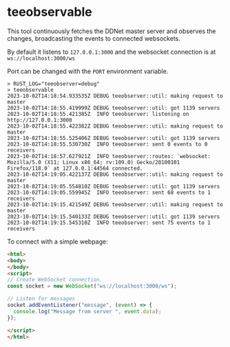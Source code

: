 # teeobservable

This tool continuously fetches the DDNet master server and observes the changes, broadcasting the events to connected websockets.

By default it listens to `127.0.0.1:3000` and the websocket connection is at `ws://localhost:3000/ws`

Port can be changed with the `PORT` environment variable.

```
> RUST_LOG="teeobserver=debug"
> teeobservable
2023-10-02T14:18:54.933535Z DEBUG teeobserver::util: making request to master
2023-10-02T14:18:55.419999Z DEBUG teeobserver::util: got 1139 servers
2023-10-02T14:18:55.421385Z  INFO teeobserver: listening on http://127.0.0.1:3000
2023-10-02T14:18:55.422382Z DEBUG teeobserver::util: making request to master
2023-10-02T14:18:55.525406Z DEBUG teeobserver::util: got 1139 servers
2023-10-02T14:18:55.530730Z  INFO teeobserver: sent 0 events to 0 receivers
2023-10-02T14:18:57.627921Z  INFO teeobserver::routes: `websocket: Mozilla/5.0 (X11; Linux x86_64; rv:109.0) Gecko/20100101 Firefox/118.0` at 127.0.0.1:44564 connected.
2023-10-02T14:19:05.422137Z DEBUG teeobserver::util: making request to master
2023-10-02T14:19:05.554810Z DEBUG teeobserver::util: got 1139 servers
2023-10-02T14:19:05.559945Z  INFO teeobserver: sent 68 events to 1 receivers
2023-10-02T14:19:15.421549Z DEBUG teeobserver::util: making request to master
2023-10-02T14:19:15.540133Z DEBUG teeobserver::util: got 1139 servers
2023-10-02T14:19:15.545310Z  INFO teeobserver: sent 75 events to 1 receivers
```

To connect with a simple webpage:

```html
<html>
<body>
</body>
<script>
// Create WebSocket connection.
const socket = new WebSocket("ws://localhost:3000/ws");

// Listen for messages
socket.addEventListener("message", (event) => {
  console.log("Message from server ", event.data);
});

</script>
</html>
```
